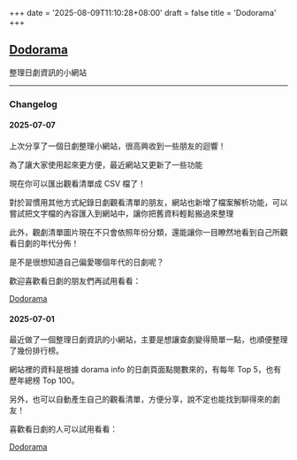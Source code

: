 +++
date = '2025-08-09T11:10:28+08:00'
draft = false
title = 'Dodorama'
+++

## [Dodorama](https://miwa23333.github.io/dodorama/)

整理日劇資訊的小網站

---

### Changelog

#### **2025-07-07**

上次分享了一個日劇整理小網站，很高興收到一些朋友的迴響！

為了讓大家使用起來更方便，最近網站又更新了一些功能

現在你可以匯出觀看清單成 CSV 檔了！

對於習慣用其他方式紀錄日劇觀看清單的朋友，網站也新增了檔案解析功能，可以嘗試把文字檔的內容匯入到網站中，讓你把舊資料輕鬆搬過來整理

此外，觀劇清單圖片現在不只會依照年份分類，還能讓你一目瞭然地看到自己所觀看日劇的年代分佈！

是不是很想知道自己偏愛哪個年代的日劇呢？

歡迎喜歡看日劇的朋友們再試用看看：

[Dodorama](https://miwa23333.github.io/dodorama/)

#### **2025-07-01**

最近做了一個整理日劇資訊的小網站，主要是想讓查劇變得簡單一點，也順便整理了幾份排行榜。

網站裡的資料是根據 dorama info 的日劇頁面點閱數來的，有每年 Top 5，也有歷年總榜 Top 100。

另外，也可以自動產生自己的觀看清單，方便分享，說不定也能找到聊得來的劇友！

喜歡看日劇的人可以試用看看：

[Dodorama](https://miwa23333.github.io/dodorama/)
